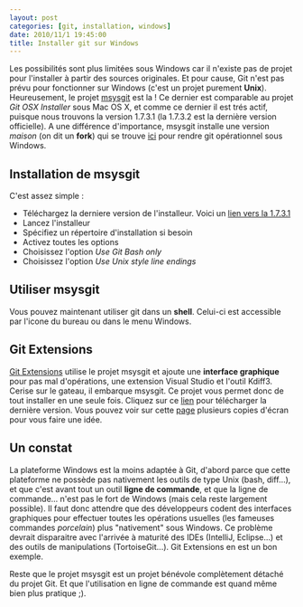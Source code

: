 ```yaml
---
layout: post
categories: [git, installation, windows]
date: 2010/11/1 19:45:00
title: Installer git sur Windows
---
```


Les possibilités sont plus limitées sous Windows car il n'existe pas de projet pour l'installer à partir des sources originales. Et pour cause, Git n'est pas prévu pour fonctionner sur Windows (c'est un projet purement **Unix**). Heureusement, le projet [msysgit](http://code.google.com/p/msysgit/) est la ! Ce dernier est comparable au projet *Git OSX Installer* sous Mac OS X, et comme ce dernier il est trés actif, puisque nous trouvons la version 1.7.3.1 (la 1.7.3.2 est la dernière version officielle). A une différence d'importance, msysgit installe une version *maison* (on dit un **fork**) qui se trouve [ici](http://repo.or.cz/w/git/mingw/4msysgit.git/) pour rendre git opérationnel sous Windows.

Installation de msysgit
--------------------------------
C'est assez simple :

- Téléchargez la derniere version de l'installeur. Voici un [lien vers la 1.7.3.1](http://msysgit.googlecode.com/files/Git-1.7.3.1-preview20101002.exe)
- Lancez l'installeur
- Spécifiez un répertoire d'installation si besoin
- Activez toutes les options
- Choisissez l'option *Use Git Bash only*
- Choisissez l'option *Use Unix style line endings*

Utiliser msysgit
-----------------------
Vous pouvez maintenant utiliser git dans un **shell**. Celui-ci est accessible par l'icone du bureau ou dans le menu Windows.

Git Extensions
---------------------
[Git Extensions](http://code.google.com/p/gitextensions/) utilise le projet msysgit et ajoute une **interface graphique** pour pas mal d'opérations, une extension Visual Studio et l'outil Kdiff3. Cerise sur le gateau, il embarque msysgit. Ce projet vous permet donc de tout installer en une seule fois. Cliquez sur ce [lien](http://gitextensions.googlecode.com/files/GitExtensions205SetupComplete.msi) pour télécharger la dernière version. Vous pouvez voir sur cette [page](http://code.google.com/p/gitextensions/wiki/Info) plusieurs copies d'écran pour vous faire une idée.

Un constat
---------------
La plateforme Windows est la moins adaptée à Git, d'abord parce que cette plateforme ne possède pas nativement les outils de type Unix (bash, diff...), et que c'est avant tout un outil **ligne de commande**, et que la ligne de commande... n'est pas le fort de Windows (mais cela reste largement possible). Il faut donc attendre que des développeurs codent des interfaces graphiques pour effectuer toutes les opérations usuelles (les fameuses commandes *porcelain*) plus "nativement" sous Windows. Ce problème devrait disparaitre avec l'arrivée à maturité des IDEs (IntelliJ, Eclipse...) et des outils de manipulations (TortoiseGit...). Git Extensions en est un bon exemple.

Reste que le projet msysgit est un projet bénévole complètement détaché du projet Git. Et que l'utilisation en ligne de commande est quand même bien plus pratique ;).
